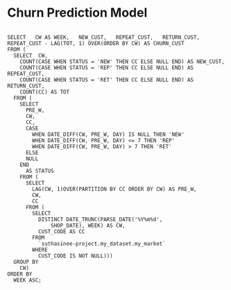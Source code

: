 <h1>Churn Prediction Model</h1>



<code>
SELECT   CW AS WEEK,   NEW_CUST,   REPEAT_CUST,   RETURN_CUST,   REPEAT_CUST - LAG(TOT, 1) OVER(ORDER BY CW) AS CHURN_CUST
FROM (
  SELECT  CW,
    COUNT(CASE WHEN STATUS = 'NEW' THEN CC ELSE NULL END) AS NEW_CUST,
    COUNT(CASE WHEN STATUS = 'REP' THEN CC ELSE NULL END) AS REPEAT_CUST,
    COUNT(CASE WHEN STATUS = 'RET' THEN CC ELSE NULL END) AS RETURN_CUST,
    COUNT(CC) AS TOT
  FROM (
    SELECT 
      PRE_W,
      CW,
      CC,
      CASE
        WHEN DATE_DIFF(CW, PRE_W, DAY) IS NULL THEN 'NEW'
        WHEN DATE_DIFF(CW, PRE_W, DAY) <= 7 THEN 'REP'
        WHEN DATE_DIFF(CW, PRE_W, DAY) > 7 THEN 'RET'
      ELSE
      NULL
    END
      AS STATUS
    FROM (
      SELECT
        LAG(CW, 1)OVER(PARTITION BY CC ORDER BY CW) AS PRE_W,
        CW,
        CC
      FROM (
        SELECT
          DISTINCT DATE_TRUNC(PARSE_DATE('%Y%m%d',
              SHOP_DATE), WEEK) AS CW,
          CUST_CODE AS CC
        FROM
          `suthasinee-project.my_dataset.my_market`
        WHERE
          CUST_CODE IS NOT NULL)))
  GROUP BY
    CW)
ORDER BY
  WEEK ASC;
</code>

